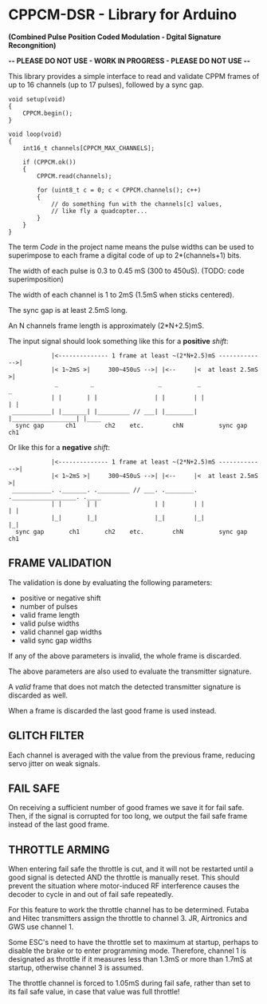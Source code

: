 CPPCM-DSR - Library for Arduino
=============================================================================
**(Combined Pulse Position Coded Modulation - Dgital Signature Recongnition)**

**-- PLEASE DO NOT USE - WORK IN PROGRESS - PLEASE DO NOT USE --**

This library provides a simple interface to read and validate CPPM frames of
up to 16 channels (up to 17 pulses), followed by a sync gap.

    void setup(void)
    {
        CPPCM.begin();
    }

    void loop(void)
    {
        int16_t channels[CPPCM_MAX_CHANNELS];

        if (CPPCM.ok())
        {
            CPPCM.read(channels);

            for (uint8_t c = 0; c < CPPCM.channels(); c++)
            {
                // do something fun with the channels[c] values,
                // like fly a quadcopter...
            }
        }
    }

The term *Code* in the project name means the pulse widths can be used to
superimpose to each frame a digital code of up to 2*(channels+1) bits.

The width of each pulse is 0.3 to 0.45 mS (300 to 450uS). (TODO: code superimposition)

The width of each channel is 1 to 2mS (1.5mS when sticks centered).

The sync gap is at least 2.5mS long.

An N channels frame length is approximately (2*N+2.5)mS.

The input signal should look something like this for a **positive** *shift*:

                |<-------------- 1 frame at least ~(2*N+2.5)mS ------------->|
                |< 1~2mS >|     300~450uS -->| |<--     |<  at least 2.5mS  >|
                 _         _                  _          _                    _
                | |       | |                | |        | |                  | |    
     ___________| |_______| |_________ // ___| |________| |__________________| |____
      sync gap      ch1        ch2    etc.        chN          sync gap          ch1

Or like this for a **negative** *shift*:

                |<-------------- 1 frame at least ~(2*N+2.5)mS ------------->|
                |< 1~2mS >|     300~450uS -->| |<--     |<  at least 2.5mS  >|
     ___________. ._______. ._________ // ___. .________. .__________________. .____
                | |       | |                | |        | |                  | |
                |_|       |_|                |_|        |_|                  |_|
      sync gap       ch1       ch2    etc.        chN          sync gap          ch1

## FRAME VALIDATION

The validation is done by evaluating the following parameters:

- positive or negative shift
- number of pulses
- valid frame length
- valid pulse widths
- valid channel gap widths
- valid sync gap widths

If any of the above parameters is invalid, the whole frame is discarded.

The above parameters are also used to evaluate the transmitter signature.

A *valid* frame that does not match the detected transmitter signature is
discarded as well.

When a frame is discarded the last good frame is used instead.

## GLITCH FILTER

Each channel is averaged with the value from the previous frame, reducing
servo jitter on weak signals.

## FAIL SAFE

On receiving a sufficient number of good frames we save it for fail safe. 
Then, if the signal is corrupted for too long, we output the fail safe frame
instead of the last good frame.  

## THROTTLE ARMING

When entering fail safe the throttle is cut, and it will not be restarted 
until a good signal is detected AND the throttle is manually reset. This 
should prevent the situation where motor-induced RF interference causes 
the decoder to cycle in and out of fail safe repeatedly.  

For this feature to work the throttle channel has to be determined. Futaba 
and Hitec transmitters assign the throttle to channel 3. JR, Airtronics and 
GWS use channel 1. 

Some ESC's need to have the throttle set to maximum at startup, perhaps to 
disable the brake or to enter programming mode. Therefore, channel 1 is 
designated as throttle if it measures less than 1.3mS or more than 1.7mS at 
startup, otherwise channel 3 is assumed. 

The throttle channel is forced to 1.05mS during fail safe, rather than set
to its fail safe value, in case that value was full throttle! 
